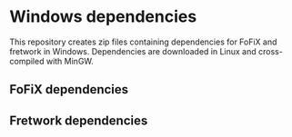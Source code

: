 # Windows dependencies

This repository creates zip files containing dependencies for FoFiX and fretwork
in Windows. Dependencies are downloaded in Linux and cross-compiled with MinGW.

## FoFiX dependencies

## Fretwork dependencies
